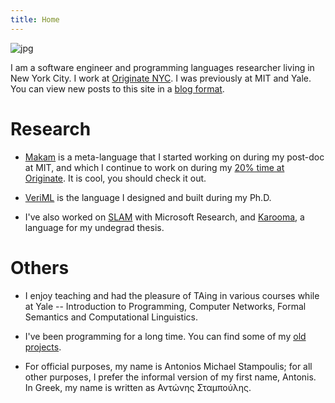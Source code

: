 ```yaml
---
title: Home
---
```


![jpg](/myphoto.jpg)

I am a software engineer and programming languages researcher living in New York City.
I work at [Originate NYC](http://www.originate.com/). I was previously at MIT and Yale.
You can view new posts to this site in a [blog format](blog).

# Research

* [Makam](makam) is a meta-language that I started working on during my post-doc at MIT,
and which I continue to work on during my [20% time at Originate](http://originate.com/20-percent-time).
It is cool, you should check it out.

* [VeriML](veriml) is the language I designed and built during my Ph.D.

* I've also worked on [SLAM](slam) with Microsoft Research, and [Karooma](karooma), a language
  for my undegrad thesis.

# Others

* I enjoy teaching and had the pleasure of TAing in various courses while at Yale -- Introduction to
Programming, Computer Networks, Formal Semantics and Computational Linguistics.

* I've been programming for a long time. You can find some of my [old projects](oldprojects).

* For official purposes, my name is Antonios Michael Stampoulis; for all other purposes, I prefer
the informal version of my first name, Antonis. In Greek, my name is written as Αντώνης Σταμπούλης.
